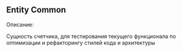 ## Entity Common 

Описание:

Сущность счетчика, для тестирования текущего функционала по оптимизации и рефакторингу стилей кода и архитектуры